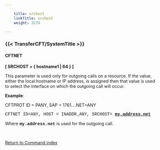```yaml
---

    title: srchost
    linkTitle: srchost
    weight: 3270

---
```

<span id="srchost"></span>

### {{< TransferCFT/SystemTitle  >}}

#### CFTNET

****\[ SRCHOST = { hostname1 | 64 } \]****

This parameter is used only for outgoing calls on a resource. If
the value, either the local hostname or IP address, is assigned then that value is used
to select the interface on which the outgoing call will occur.

<span style="font-weight: bold;">****Example****</span>:

CFTPROT ID = PANY, SAP
= 1761....NET=ANY

<span style="font-family: 'Courier New', monospace;">CFTNET ID=ANY,
HOST = INADDR\_ANY, SRCHOST= </span><span style="font-family: 'Courier New', monospace;font-weight: bold;text-decoration: underline;">****my.address.net****</span>

Where <span style="font-family: 'Courier New', monospace;font-weight: bold;">****my.address.net****</span>
is used for the outgoing call.

 

[Return to Command index](../../)
